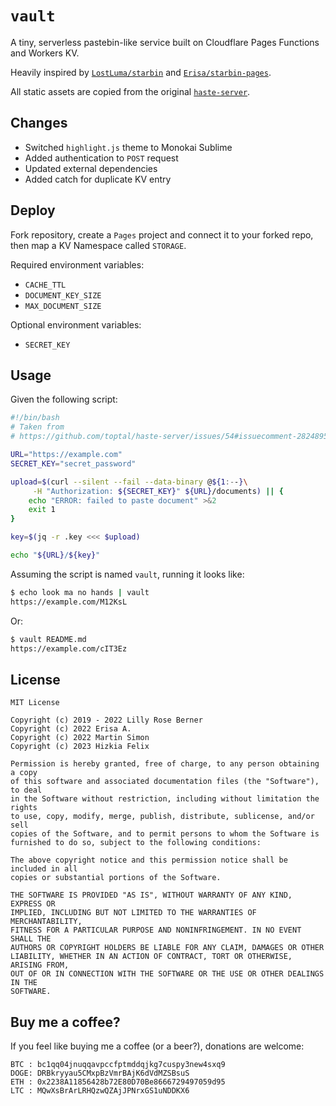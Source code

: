 # `vault`

A tiny, serverless pastebin-like service built on Cloudflare Pages Functions and
Workers KV.

Heavily inspired by [`LostLuma/starbin`](https://github.com/LostLuma/starbin)
and [`Erisa/starbin-pages`](https://github.com/Erisa/starbin-pages).

All static assets are copied from the original
[`haste-server`](https://github.com/toptal/haste-server).

## Changes

- Switched `highlight.js` theme to Monokai Sublime
- Added authentication to `POST` request
- Updated external dependencies
- Added catch for duplicate KV entry

## Deploy

Fork repository, create a `Pages` project and connect it to your forked repo,
then map a KV Namespace called `STORAGE`.

Required environment variables:

- `CACHE_TTL`
- `DOCUMENT_KEY_SIZE`
- `MAX_DOCUMENT_SIZE`

Optional environment variables:

- `SECRET_KEY`

## Usage

Given the following script:

```bash
#!/bin/bash
# Taken from
# https://github.com/toptal/haste-server/issues/54#issuecomment-282489506

URL="https://example.com"
SECRET_KEY="secret_password"

upload=$(curl --silent --fail --data-binary @${1:--}\
     -H "Authorization: ${SECRET_KEY}" ${URL}/documents) || {
    echo "ERROR: failed to paste document" >&2
    exit 1
}

key=$(jq -r .key <<< $upload)

echo "${URL}/${key}"
```

Assuming the script is named `vault`, running it looks like:

```bash
$ echo look ma no hands | vault
https://example.com/M12KsL
```

Or:

```bash
$ vault README.md
https://example.com/cIT3Ez
```

## License

```
MIT License

Copyright (c) 2019 - 2022 Lilly Rose Berner
Copyright (c) 2022 Erisa A.
Copyright (c) 2022 Martin Simon
Copyright (c) 2023 Hizkia Felix

Permission is hereby granted, free of charge, to any person obtaining a copy
of this software and associated documentation files (the "Software"), to deal
in the Software without restriction, including without limitation the rights
to use, copy, modify, merge, publish, distribute, sublicense, and/or sell
copies of the Software, and to permit persons to whom the Software is
furnished to do so, subject to the following conditions:

The above copyright notice and this permission notice shall be included in all
copies or substantial portions of the Software.

THE SOFTWARE IS PROVIDED "AS IS", WITHOUT WARRANTY OF ANY KIND, EXPRESS OR
IMPLIED, INCLUDING BUT NOT LIMITED TO THE WARRANTIES OF MERCHANTABILITY,
FITNESS FOR A PARTICULAR PURPOSE AND NONINFRINGEMENT. IN NO EVENT SHALL THE
AUTHORS OR COPYRIGHT HOLDERS BE LIABLE FOR ANY CLAIM, DAMAGES OR OTHER
LIABILITY, WHETHER IN AN ACTION OF CONTRACT, TORT OR OTHERWISE, ARISING FROM,
OUT OF OR IN CONNECTION WITH THE SOFTWARE OR THE USE OR OTHER DEALINGS IN THE
SOFTWARE.
```

## Buy me a coffee?

If you feel like buying me a coffee (or a beer?), donations are welcome:

```
BTC : bc1qq04jnuqqavpccfptmddqjkg7cuspy3new4sxq9
DOGE: DRBkryyau5CMxpBzVmrBAjK6dVdMZSBsuS
ETH : 0x2238A11856428b72E80D70Be8666729497059d95
LTC : MQwXsBrArLRHQzwQZAjJPNrxGS1uNDDKX6
```
